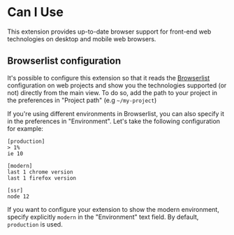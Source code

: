# Can I Use

This extension provides up-to-date browser support for front-end web technologies on desktop and mobile web browsers.

## Browserlist configuration

It's possible to configure this extension so that it reads the [Browserlist](https://github.com/browserslist/browserslist) configuration on web projects and show you the technologies supported (or not) directly from the main view. To do so, add the path to your project in the preferences in "Project path" (e.g `~/my-project`)

If you're using different environments in Browserlist, you can also specify it in the preferences in "Environment". Let's take the following configuration for example:

```
[production]
> 1%
ie 10

[modern]
last 1 chrome version
last 1 firefox version

[ssr]
node 12
```

If you want to configure your extension to show the modern environment, specify explicitly `modern` in the "Environment" text field. By default, `production` is used.
